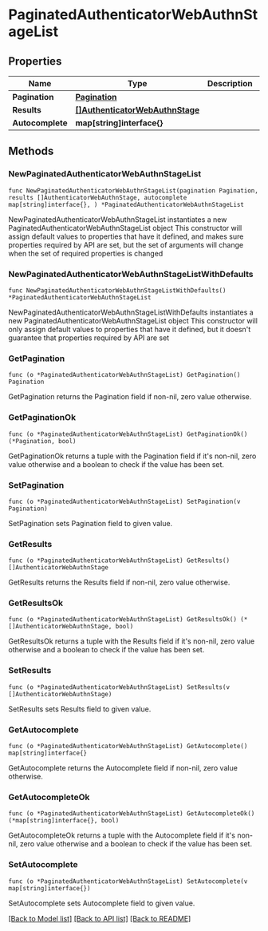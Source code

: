 # PaginatedAuthenticatorWebAuthnStageList

## Properties

Name | Type | Description | Notes
------------ | ------------- | ------------- | -------------
**Pagination** | [**Pagination**](Pagination.md) |  | 
**Results** | [**[]AuthenticatorWebAuthnStage**](AuthenticatorWebAuthnStage.md) |  | 
**Autocomplete** | **map[string]interface{}** |  | 

## Methods

### NewPaginatedAuthenticatorWebAuthnStageList

`func NewPaginatedAuthenticatorWebAuthnStageList(pagination Pagination, results []AuthenticatorWebAuthnStage, autocomplete map[string]interface{}, ) *PaginatedAuthenticatorWebAuthnStageList`

NewPaginatedAuthenticatorWebAuthnStageList instantiates a new PaginatedAuthenticatorWebAuthnStageList object
This constructor will assign default values to properties that have it defined,
and makes sure properties required by API are set, but the set of arguments
will change when the set of required properties is changed

### NewPaginatedAuthenticatorWebAuthnStageListWithDefaults

`func NewPaginatedAuthenticatorWebAuthnStageListWithDefaults() *PaginatedAuthenticatorWebAuthnStageList`

NewPaginatedAuthenticatorWebAuthnStageListWithDefaults instantiates a new PaginatedAuthenticatorWebAuthnStageList object
This constructor will only assign default values to properties that have it defined,
but it doesn't guarantee that properties required by API are set

### GetPagination

`func (o *PaginatedAuthenticatorWebAuthnStageList) GetPagination() Pagination`

GetPagination returns the Pagination field if non-nil, zero value otherwise.

### GetPaginationOk

`func (o *PaginatedAuthenticatorWebAuthnStageList) GetPaginationOk() (*Pagination, bool)`

GetPaginationOk returns a tuple with the Pagination field if it's non-nil, zero value otherwise
and a boolean to check if the value has been set.

### SetPagination

`func (o *PaginatedAuthenticatorWebAuthnStageList) SetPagination(v Pagination)`

SetPagination sets Pagination field to given value.


### GetResults

`func (o *PaginatedAuthenticatorWebAuthnStageList) GetResults() []AuthenticatorWebAuthnStage`

GetResults returns the Results field if non-nil, zero value otherwise.

### GetResultsOk

`func (o *PaginatedAuthenticatorWebAuthnStageList) GetResultsOk() (*[]AuthenticatorWebAuthnStage, bool)`

GetResultsOk returns a tuple with the Results field if it's non-nil, zero value otherwise
and a boolean to check if the value has been set.

### SetResults

`func (o *PaginatedAuthenticatorWebAuthnStageList) SetResults(v []AuthenticatorWebAuthnStage)`

SetResults sets Results field to given value.


### GetAutocomplete

`func (o *PaginatedAuthenticatorWebAuthnStageList) GetAutocomplete() map[string]interface{}`

GetAutocomplete returns the Autocomplete field if non-nil, zero value otherwise.

### GetAutocompleteOk

`func (o *PaginatedAuthenticatorWebAuthnStageList) GetAutocompleteOk() (*map[string]interface{}, bool)`

GetAutocompleteOk returns a tuple with the Autocomplete field if it's non-nil, zero value otherwise
and a boolean to check if the value has been set.

### SetAutocomplete

`func (o *PaginatedAuthenticatorWebAuthnStageList) SetAutocomplete(v map[string]interface{})`

SetAutocomplete sets Autocomplete field to given value.



[[Back to Model list]](../README.md#documentation-for-models) [[Back to API list]](../README.md#documentation-for-api-endpoints) [[Back to README]](../README.md)


